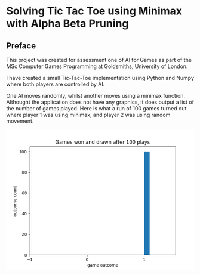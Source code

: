 # Solving Tic Tac Toe using Minimax with Alpha Beta Pruning

## Preface

This project was created for assessment one of AI for Games as part of the MSc Computer Games Programming at Goldsmiths, University of London.

I have created a small Tic-Tac-Toe implementation using Python and Numpy where both players are controlled by AI.

One AI moves randomly, whilst another moves using a minimax function. Althought the application does not have any graphics, it does
output a list of the number of games played. Here is what a run of 100 games turned out where player 1 was using minimax, and player 2 was using random movement.

![X wins 100 games in a row](images/tic-tac-toe-x-minmax-1000.png)


